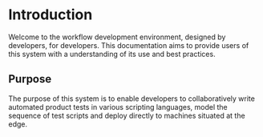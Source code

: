# Introduction

Welcome to the workflow development environment, designed by developers, for developers. This documentation aims to provide users of this system with a understanding of its use and best practices.

## Purpose

The purpose of this system is to enable developers to collaboratively write automated product tests in various scripting languages, model the sequence of test scripts and deploy directly to machines situated at the edge.